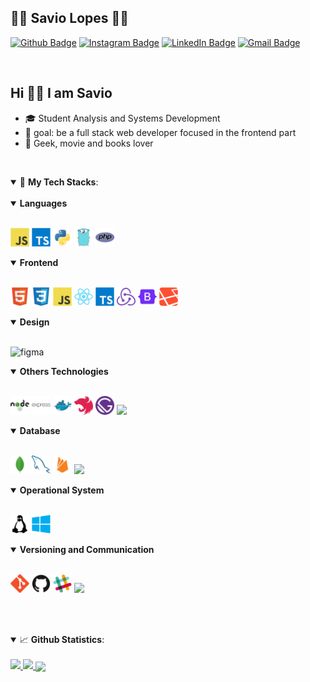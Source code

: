 ## :man_technologist: Savio Lopes 🏳️‍🌈

<!--
[![Linkedin
Badge](https://img.shields.io/badge/savio-lopes-blue?style=flat-square&logo=Linkedin&logoColor=white&link=https://www.linkedin.com/in/savio-lopes/)](https://www.linkedin.com/in/savio-lopes/)
[![Github
Badge](https://img.shields.io/badge/-Github-000?style=flat-square&logo=Github&logoColor=white&link=https://github.com/savio-2-lopes)](https://github.com/savio-2-lopes)
[![Instagram
Badge](https://img.shields.io/badge/-Instagram-8a3ab9?style=flat-square&labelColor=8a3ab9&logo=instagram&logoColor=white&link=https://instagram.com/savioaugulopes)](https://instagram.com/savioaugulopes)
[![Gmail
Badge](https://img.shields.io/badge/-Gmail-c14438?style=flat-square&logo=Gmail&logoColor=white&link=mailto:savioaugulopes@gmail.com)](mailto:savio.dev.lopes@gmail.com) 
-->

[![Github Badge](https://img.shields.io/badge/-Github-373737?style=flat&logo=Github&logoColor=white)](https://github.com/savio-2-lopes) 
[![Instagram Badge](https://img.shields.io/badge/-Instagram-8a3ab9?style=flat&logo=instagram&logoColor=white)](https://www.instagram.com/savioaugulopes/) 
[![LinkedIn Badge](https://img.shields.io/badge/-LinkedIn-blue?style=flat&logo=linkedin&logoColor=white)](https://www.linkedin.com/in/savio-lopes/) 
[![Gmail Badge](https://img.shields.io/badge/-Gmail-c14438?style=flat&logo=gmail&logoColor=white)](mailto:savio.dev.lopes@gmail.com) 

<br>

<h2> Hi 👋🏽 I am Savio </h2>

- 🎓 Student Analysis and Systems Development
- 🎯 goal: be a full stack web developer focused in the frontend part
- 💜 Geek, movie and books lover

<br>
 
<a id="tech"></a>
<details open>
  <summary>🚀 
    <strong>My Tech Stacks</strong>:
  </summary>
  
  <br>


<details open>
  <summary>
    <strong> Languages</strong> 
 </summary>

<br>

<!-- <img src="http://img.shields.io/badge/-Javascript-E88726?style=flat-square&logo=Javascript&logoColor=white&link=https://www.javascript.com/"/> 
<img src="https://img.shields.io/badge/-TypeScript-007ACC?style=flat-square&logo=typescript&link=https://github.com/savio-2-lopes/"/>
<img src="https://img.shields.io/badge/-Python-738ADB?style=flat-square&logo=Python&logoColor=white&link=https://www.python.org/"/>
<img src=http://img.shields.io/badge/-PHP-8993be?style=flat-square&logo=php&logoColor=white&link=https://www.php.net/"/>  -->

<a href="https://developer.mozilla.org/en-US/docs/Web/JavaScript" target="_blank" style="text-decoration:none"> <img src="https://raw.githubusercontent.com/devicons/devicon/master/icons/javascript/javascript-original.svg" alt="javascript" width="30" height="30" />
</a>
<a href="https://www.typescriptlang.org/" target="_blank" style="text-decoration:none"> <img src="https://raw.githubusercontent.com/devicons/devicon/master/icons/typescript/typescript-original.svg" alt="typescript" width="30" height="30" />
</a>
<a href="https://www.python.org/" target="_blank" style="text-decoration:none"> <img src="https://raw.githubusercontent.com/devicons/devicon/master/icons/python/python-original.svg" alt="html5" width="30" height="30" />
</a>
<a href="https://golang.org/" target="_blank" style="text-decoration:none"> <img src="https://raw.githubusercontent.com/devicons/devicon/master/icons/go/go-original.svg " alt="golang" width="30" height="30" />
</a>
<a href="https://www.php.net/" target="_blank" style="text-decoration:none"> <img src="https://raw.githubusercontent.com/devicons/devicon/master/icons/php/php-original.svg" alt="css3" width="30" height="30" />
</a>

</details>

<details open>
  <summary><strong> Frontend</strong> 
 </summary>

<br>

<a href="https://www.w3.org/html/" target="_blank" style="text-decoration:none"> <img src="https://raw.githubusercontent.com/devicons/devicon/master/icons/html5/html5-original.svg" alt="html5" width="30" height="30" />
</a>
<a href="https://www.w3schools.com/css/" target="_blank" style="text-decoration:none"> <img src="https://raw.githubusercontent.com/devicons/devicon/master/icons/css3/css3-original.svg" alt="css3" width="30" height="30" />
</a>
<a href="https://developer.mozilla.org/en-US/docs/Web/JavaScript" target="_blank" style="text-decoration:none"> <img src="https://raw.githubusercontent.com/devicons/devicon/master/icons/javascript/javascript-original.svg" alt="javascript" width="30" height="30" style="text-decoration:none"/>
</a>
<a href="https://reactjs.org/" target="_blank" style="text-decoration:none"> <img src="https://raw.githubusercontent.com/devicons/devicon/master/icons/react/react-original.svg" alt="react" width="30" height="30" />
</a> 
<a href="https://www.typescriptlang.org/" target="_blank"  style="text-decoration:none"> <img src="https://raw.githubusercontent.com/devicons/devicon/master/icons/typescript/typescript-original.svg" alt="typescript" width="30" height="30" />
</a>
<a href="https://redux.js.org" target="_blank" style="text-decoration:none"> <img src="https://raw.githubusercontent.com/devicons/devicon/master/icons/redux/redux-original.svg" alt="redux" width="30" height="30" />
</a>
<a href="https://getbootstrap.com/" target="_blank" style="text-decoration:none"> <img src="https://raw.githubusercontent.com/devicons/devicon/master/icons/bootstrap/bootstrap-plain.svg" alt="bootstrap" width="30" height="30" />
</a>
<a href="https://laravel.com/" target="_blank" style="text-decoration:none"> <img src="https://raw.githubusercontent.com/devicons/devicon/master/icons/laravel/laravel-plain.svg" alt="laravel" width="30" height="30" />
</a>

</details>

<details open>
  <summary><strong> Design</strong> 
 </summary>

<br>

<a href="https://www.figma.com/" target="_blank" style="text-decoration:none"> <img src="https://www.vectorlogo.zone/logos/figma/figma-icon.svg" alt="figma" width="30" height="30" /></a>
  
</details>


<details open>
  <summary><strong> Others Technologies</strong> 
 </summary>
  
<br>

<a href="https://nodejs.org" target="_blank" style="text-decoration:none"> <img src="https://raw.githubusercontent.com/devicons/devicon/master/icons/nodejs/nodejs-original-wordmark.svg" alt="nodejs" width="30" height="30" />
</a>
<a href="https://expressjs.com" target="_blank" style="text-decoration:none"> <img src="https://raw.githubusercontent.com/devicons/devicon/master/icons/express/express-original-wordmark.svg" alt="express" width="30" height="30" />
</a>
<a href="https://www.docker.com/" target="_blank" style="text-decoration:none"><img src="https://raw.githubusercontent.com/devicons/devicon/master/icons/docker/docker-original.svg" alt="docker" width="30" height="30"/>
</a>
<a href="https://nestjs.com/" target="_blank" style="text-decoration:none"><img src="https://raw.githubusercontent.com/devicons/devicon/master/icons/nestjs/nestjs-plain.svg" alt="nestjs" width="30" height="30" />
</a>
<a href="https://www.gatsbyjs.com/" target="_blank" style="text-decoration:none"><img src="https://raw.githubusercontent.com/devicons/devicon/master/icons/gatsby/gatsby-original.svg" alt="gatsbyjs" width="30" height="30" />
</a>
<img src="https://img.shields.io/badge/-Insomnia-5849BE?style=flat-square&logo=Insomnia&link=https://insomnia.rest/download/" style="text-decoration:none"/>

</details>

<details open>
  <summary><strong> Database</strong> 
 </summary>

<br>

<a href="https://www.mongodb.com/" target="_blank" style="text-decoration:none"> <img src="https://raw.githubusercontent.com/devicons/devicon/master/icons/mongodb/mongodb-original.svg" alt="mongodb" width="30" height="30" style="text-decoration:none"/>
</a>
<a href="https://www.mysql.com/" target="_blank" style="text-decoration:none"> <img src="https://raw.githubusercontent.com/devicons/devicon/master/icons/mysql/mysql-original.svg" alt="mysql" width="30" height="30" style="text-decoration:none"/>
</a>
<a href="https://firebase.google.com/" target="_blank" style="text-decoration:none"><img src="https://raw.githubusercontent.com/devicons/devicon/master/icons/firebase/firebase-plain.svg" alt="firebase" width="30" height="30" style="text-decoration:none"/>
</a>
<img src="https://img.shields.io/badge/-SQLite-003B57?style=flat-square&logo=sqlite&link=https://www.sqlite.org/index.html/" style="text-decoration:none"/>

</details>

<details open>
  <summary><strong> Operational System</strong> 
 </summary>

<br>

<a href="https://ubuntu.com/" target="_blank" style="text-decoration:none"><img src="https://raw.githubusercontent.com/devicons/devicon/master/icons/linux/linux-plain.svg " alt="linux" width="30" height="30" />
</a>
<a href="https://www.microsoft.com/pt-br/software-download/windows10/" target="_blank" style="text-decoration:none"><img src="https://raw.githubusercontent.com/devicons/devicon/master/icons/windows8/windows8-original.svg " alt="window" width="30" height="30" />
</a>

</details>

<details open>
  <summary><strong> Versioning and Communication</strong> 
 </summary>

<br>

<a href="https://git-scm.com" target="_blank"  style="text-decoration:none"> <img src="https://raw.githubusercontent.com/devicons/devicon/master/icons/git/git-original.svg" alt="git" width="30" height="30" />
</a>
<a href="https://github.com/savio-2-lopes/" target="_blank" style="text-decoration:none"> <img src="https://raw.githubusercontent.com/devicons/devicon/master/icons/github/github-original.svg" alt="express" width="30" height="30" />
</a>
<a href="https://slack.com/intl/pt-br" target="_blank" style="text-decoration:none"><img src="https://raw.githubusercontent.com/devicons/devicon/master/icons/slack/slack-original.svg" alt="slack" width="30" height="30" />
</a>
<img src="https://img.shields.io/badge/-Discord-738ADB?style=flat-square&logo=Discord&logoColor=white&link=https://discord.com" style="text-decoration:none"/>

</details>

</p>
</details>

<a id="skill"></a>

<br><br>

<details open>
  <summary>📈 <b>Github Statistics</b>:</summary>
  
  <br>
        
  <div align="left"> 
     <a href="">
      <img width="450px" src="https://github-readme-stats.vercel.app/api?username=savio-2-lopes&show_icons=true&include_all_commits=true&count_private=true&&hide=issues&theme=tokyonight"/>
    </a>
    <a href="">
      <img width="330px" src="https://github-readme-stats.vercel.app/api/top-langs/?username=savio-2-lopes&layout=compact&theme=tokyonight">
    </a>  
    <a href="">
     <img width="450px" align="center" src="https://github-readme-streak-stats.herokuapp.com/?user=savio-2-lopes&layout=compact&theme=tokyonight" />
    </a> 
</div
<br/>
</details>

